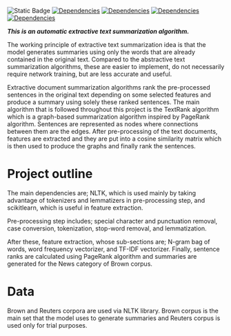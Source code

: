 ![Static Badge](https://img.shields.io/badge/code-Python-red?style=flat-square)
[![Dependencies](https://img.shields.io/badge/dependencies-NLTK-blue)](https://pypi.org/)
[![Dependencies](https://img.shields.io/badge/dependencies-scikitlearn-darkblue?style=plastic)](https://pypi.org/)
[![Dependencies](https://img.shields.io/badge/dependencies-pandas-lightblue?style=plastic)](https://pypi.org/)
[![Dependencies](https://img.shields.io/badge/dependencies-networx-white?style=plastic)](https://pypi.org/)



***This is an automatic extractive text summarization algorithm.***

The working principle of extractive text summarization idea is that the model generates summaries using only the words that are already contained in the original text. Compared to the abstractive text summarization algorithms, these are easier to implement, do not necessarily require network training, but are less accurate and useful.

Extractive document summarization algorithms rank the pre-processed sentences in the original text depending on some selected features and produce a summary using solely these ranked sentences. 
The main algorithm that is followed throughout this project is the TextRank algorithm which is a graph-based summarization algorithm inspired by PageRank algorithm. Sentences are represented as nodes where connections between them are the edges. 
After pre-processing of the text documents, features are extracted and they are put into a cosine similarity matrix which is then used to produce the graphs and finally rank the sentences.

# Project outline

The main dependencies are; NLTK, which is used mainly by taking advantage of tokenizers and lemmatizers in pre-processing step, and scikitlearn, which is useful in feature extraction.

Pre-processing step includes; special character and punctuation removal, case conversion, tokenization, stop-word removal, and lemmatization. 

After these, feature extraction, whose sub-sections are; N-gram bag of words, word frequency vectorizer, and TF-IDF vectorizer.
Finally, sentence ranks are calculated using PageRank algorithm and summaries are generated for the News category of Brown corpus.

# Data

Brown and Reuters corpora are used via NLTK library. 
Brown corpus is the main set that the model uses to generate summaries and Reuters corpus is used only for trial purposes.
